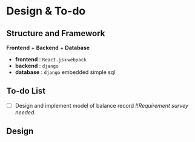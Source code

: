 # Design & To-do

## Structure and Framework

**Frontend** + **Backend** + **Database**

-  **frontend** : `React.js`+`webpack`
- **backend** : `django`
- **database** : `django` embedded simple sql

## To-do List

- [ ] Design and implement model of balance record *!!Requirement survey needed*.

## Design

